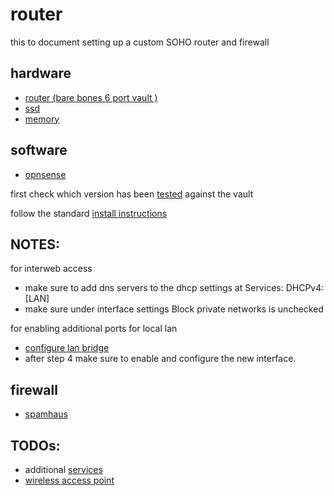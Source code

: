 # router

this to document setting up a custom SOHO router and firewall

## hardware
- [router (bare bones 6 port vault )](https://protectli.com/vault-6-port/)
- [ssd](https://www.kingston.com/unitedstates/en/ssd/uv500-solid-state-drive)
- [memory](https://www.crucial.com/memory/ddr4/ct32g4sfd8266)

## software
- [opnsense](https://opnsense.org/)


first check which version has been [tested](https://protectli.com/kb/how-to-install-opnsense-on-the-vault/) against the vault

follow the standard [install instructions](https://opnsense.org/users/get-started/)

## NOTES:

for interweb access
- make sure to add dns servers to the dhcp settings at Services: DHCPv4: \[LAN\]
- make sure under interface settings Block private networks is unchecked

for enabling additional ports for local lan
- [configure lan bridge](https://docs.opnsense.org/manual/how-tos/lan_bridge.html)
- after step 4 make sure to enable and configure the new interface.

## firewall
- [spamhaus](https://docs.opnsense.org/manual/how-tos/edrop.html)


## TODOs:
- additional [services](https://docs.opnsense.org/services.html)
- [wireless access point](https://www.ui.com/unifi/unifi-ap-ac-pro/)


